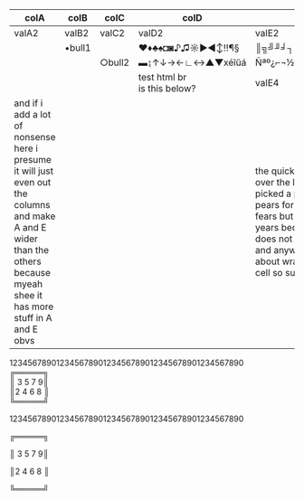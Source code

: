 
| colA  | colB   | colC   | colD            | colE                |
|-------|--------|--------|-----------------|---------------------|
| valA2 | valB2  | valC2  | valD2           | valE2               |
|       | •bull1 |        | ♥♦♣♠◘◙♪♫☼►◄↕‼¶§ | ║╗╝╜╛┐└┴┬├─┼╞╟╚╔╩╦╠ |
|       |        | ○bull2 | ▬↨↑↓→←∟↔▲▼xéîûá | Ñªº¿⌐¬½¼¡«»│┤╡╢╖╕╣  |
|       |        |        | test html br <br> is this below?| valE4 |
| and if i add a lot of nonsense here i presume it will just even out the columns and make A and E wider than the others because myeah shee it has more stuff in A and E obvs    |        |        |                 | the quick brown fox jumped over the lazy dog and picked a peck of prickly pears for bears and tears for fears but not swears for years because hey that does not rhyme whatsoever and anyway i'm just curious about wrapping in a table cell so sue me why don't ya |

12345678901234567890123456789012345678901234567890  
╔═════╗  
║ 3 5 7 9║  
║2 4 6 8 ║  
╚═════╝  

12345678901234567890123456789012345678901234567890

╔═════╗

║ 3 5 7 9║

║2 4 6 8 ║

╚═════╝

